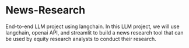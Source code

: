 # News-Research
End-to-end LLM project using langchain. In this LLM project, we will use langchain, openai API, and streamlit to build a news research tool that can be used by equity research analysts to conduct their research.
